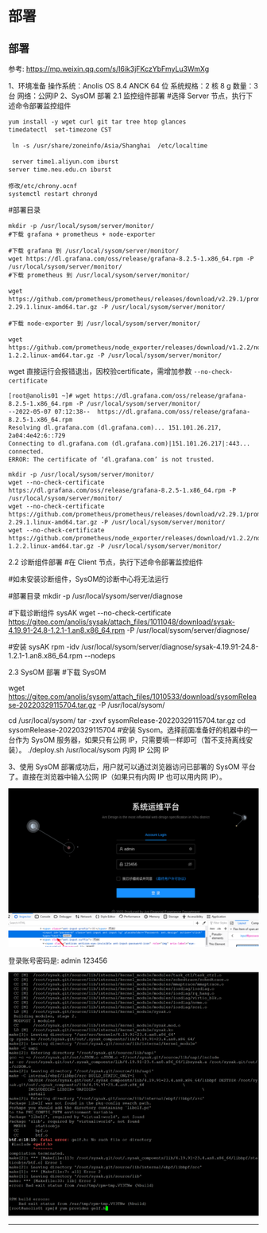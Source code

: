 # 部署

## 部署

参考: <https://mp.weixin.qq.com/s/I6ik3jFKczYbFmyLu3WmXg>

1、环境准备
操作系统：Anolis OS 8.4 ANCK 64 位
系统规格：2 核 8 g
数量：3台
网络：公网IP
2、SysOM 部署
2.1 监控组件部署
#选择 Server 节点，执行下述命令部署监控组件

```
yum install -y wget curl git tar tree htop glances
timedatectl  set-timezone CST

 ln -s /usr/share/zoneinfo/Asia/Shanghai  /etc/localtime

 server time1.aliyun.com iburst
server time.neu.edu.cn iburst

修改/etc/chrony.ocnf
systemctl restart chronyd
```

#部署目录

```
mkdir -p /usr/local/sysom/server/monitor/
#下载 grafana + prometheus + node-exporter

#下载 grafana 到 /usr/local/sysom/server/monitor/
wget https://dl.grafana.com/oss/release/grafana-8.2.5-1.x86_64.rpm -P /usr/local/sysom/server/monitor/
#下载 prometheus 到 /usr/local/sysom/server/monitor/

wget https://github.com/prometheus/prometheus/releases/download/v2.29.1/prometheus-2.29.1.linux-amd64.tar.gz -P /usr/local/sysom/server/monitor/

#下载 node-exporter 到 /usr/local/sysom/server/monitor/

wget https://github.com/prometheus/node_exporter/releases/download/v1.2.2/node_exporter-1.2.2.linux-amd64.tar.gz -P /usr/local/sysom/server/monitor/
```


wget 直接运行会报错退出，因校验certificate，需增加参数 ```--no-check-certificate```

```
[root@anolis01 ~]# wget https://dl.grafana.com/oss/release/grafana-8.2.5-1.x86_64.rpm -P /usr/local/sysom/server/monitor/
--2022-05-07 07:12:38--  https://dl.grafana.com/oss/release/grafana-8.2.5-1.x86_64.rpm
Resolving dl.grafana.com (dl.grafana.com)... 151.101.26.217, 2a04:4e42:6::729
Connecting to dl.grafana.com (dl.grafana.com)|151.101.26.217|:443... connected.
ERROR: The certificate of ‘dl.grafana.com’ is not trusted.
```

```
mkdir -p /usr/local/sysom/server/monitor/
wget --no-check-certificate https://dl.grafana.com/oss/release/grafana-8.2.5-1.x86_64.rpm -P /usr/local/sysom/server/monitor/
wget --no-check-certificate https://github.com/prometheus/prometheus/releases/download/v2.29.1/prometheus-2.29.1.linux-amd64.tar.gz -P /usr/local/sysom/server/monitor/
wget --no-check-certificate https://github.com/prometheus/node_exporter/releases/download/v1.2.2/node_exporter-1.2.2.linux-amd64.tar.gz -P /usr/local/sysom/server/monitor/
```

2.2 诊断组件部署
#在 Client 节点，执行下述命令部署监控组件

#如未安装诊断组件，SysOM的诊断中心将无法运行

#部署目录
mkdir -p /usr/local/sysom/server/diagnose

#下载诊断组件 sysAK
wget --no-check-certificate https://gitee.com/anolis/sysak/attach_files/1011048/download/sysak-4.19.91-24.8-1.2.1-1.an8.x86_64.rpm -P /usr/local/sysom/server/diagnose/

#安装 sysAK
rpm -idv /usr/local/sysom/server/diagnose/sysak-4.19.91-24.8-1.2.1-1.an8.x86_64.rpm --nodeps

2.3 SysOM 部署
#下载 SysOM

wget https://gitee.com/anolis/sysom/attach_files/1010533/download/sysomRelease-20220329115704.tar.gz -P /usr/local/sysom/

cd /usr/local/sysom/
tar -zxvf sysomRelease-20220329115704.tar.gz
cd sysomRelease-20220329115704
#安装 Sysom。选择前面准备好的机器中的一台作为 SysOM 服务器，如果只有公网 IP，只需要填一样即可（暂不支持离线安装）。
./deploy.sh /usr/local/sysom 内网 IP 公网 IP

3、使用 SysOM
部署成功后，用户就可以通过浏览器访问已部署的 SysOM 平台了。直接在浏览器中输入公网 IP（如果只有内网 IP 也可以用内网 IP）。

![20220507_134339_34](image/20220507_134339_34.png)

登录账号密码是: admin 123456


![20220507_170914_49](image/20220507_170914_49.png)


---
